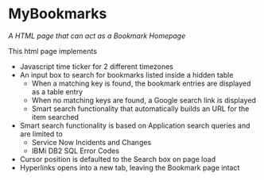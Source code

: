 # MyBookmarks
*A HTML page that can act as a Bookmark Homepage*

This html page implements
- Javascript time ticker for 2 different timezones
- An input box to search for bookmarks listed inside a hidden table
    - When a matching key is found, the bookmark entries are displayed as a table entry
    - When no matching keys are found, a Google search link is displayed
    - Smart search functionality that automatically builds an URL for the item searched
 - Smart search functionality is based on Application search queries and are limited to 
    - Service Now  Incidents and Changes
    - IBMi DB2 SQL Error Codes
 - Cursor position is defaulted to the Search box on page load
 - Hyperlinks opens into a new tab, leaving the Bookmark page intact
